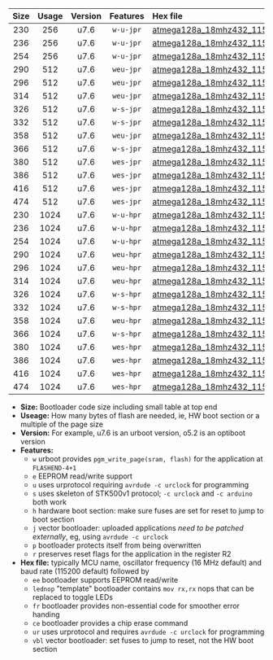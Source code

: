 |Size|Usage|Version|Features|Hex file|
|:-:|:-:|:-:|:-:|:--|
|230|256|u7.6|`w-u-jpr`|[atmega128a_18mhz432_115200bps_ur_vbl.hex](https://raw.githubusercontent.com/stefanrueger/urboot/main//atmega128a_18mhz432_115200bps_ur_vbl.hex)|
|236|256|u7.6|`w-u-jpr`|[atmega128a_18mhz432_115200bps_lednop_ur_vbl.hex](https://raw.githubusercontent.com/stefanrueger/urboot/main//atmega128a_18mhz432_115200bps_lednop_ur_vbl.hex)|
|254|256|u7.6|`w-u-jpr`|[atmega128a_18mhz432_115200bps_lednop_fr_ur_vbl.hex](https://raw.githubusercontent.com/stefanrueger/urboot/main//atmega128a_18mhz432_115200bps_lednop_fr_ur_vbl.hex)|
|290|512|u7.6|`weu-jpr`|[atmega128a_18mhz432_115200bps_ee_ur_vbl.hex](https://raw.githubusercontent.com/stefanrueger/urboot/main//atmega128a_18mhz432_115200bps_ee_ur_vbl.hex)|
|296|512|u7.6|`weu-jpr`|[atmega128a_18mhz432_115200bps_ee_lednop_ur_vbl.hex](https://raw.githubusercontent.com/stefanrueger/urboot/main//atmega128a_18mhz432_115200bps_ee_lednop_ur_vbl.hex)|
|314|512|u7.6|`weu-jpr`|[atmega128a_18mhz432_115200bps_ee_lednop_fr_ur_vbl.hex](https://raw.githubusercontent.com/stefanrueger/urboot/main//atmega128a_18mhz432_115200bps_ee_lednop_fr_ur_vbl.hex)|
|326|512|u7.6|`w-s-jpr`|[atmega128a_18mhz432_115200bps_vbl.hex](https://raw.githubusercontent.com/stefanrueger/urboot/main//atmega128a_18mhz432_115200bps_vbl.hex)|
|332|512|u7.6|`w-s-jpr`|[atmega128a_18mhz432_115200bps_lednop_vbl.hex](https://raw.githubusercontent.com/stefanrueger/urboot/main//atmega128a_18mhz432_115200bps_lednop_vbl.hex)|
|358|512|u7.6|`weu-jpr`|[atmega128a_18mhz432_115200bps_ee_lednop_fr_ce_ur_vbl.hex](https://raw.githubusercontent.com/stefanrueger/urboot/main//atmega128a_18mhz432_115200bps_ee_lednop_fr_ce_ur_vbl.hex)|
|366|512|u7.6|`w-s-jpr`|[atmega128a_18mhz432_115200bps_lednop_fr_vbl.hex](https://raw.githubusercontent.com/stefanrueger/urboot/main//atmega128a_18mhz432_115200bps_lednop_fr_vbl.hex)|
|380|512|u7.6|`wes-jpr`|[atmega128a_18mhz432_115200bps_ee_vbl.hex](https://raw.githubusercontent.com/stefanrueger/urboot/main//atmega128a_18mhz432_115200bps_ee_vbl.hex)|
|386|512|u7.6|`wes-jpr`|[atmega128a_18mhz432_115200bps_ee_lednop_vbl.hex](https://raw.githubusercontent.com/stefanrueger/urboot/main//atmega128a_18mhz432_115200bps_ee_lednop_vbl.hex)|
|416|512|u7.6|`wes-jpr`|[atmega128a_18mhz432_115200bps_ee_lednop_fr_vbl.hex](https://raw.githubusercontent.com/stefanrueger/urboot/main//atmega128a_18mhz432_115200bps_ee_lednop_fr_vbl.hex)|
|474|512|u7.6|`wes-jpr`|[atmega128a_18mhz432_115200bps_ee_lednop_fr_ce_vbl.hex](https://raw.githubusercontent.com/stefanrueger/urboot/main//atmega128a_18mhz432_115200bps_ee_lednop_fr_ce_vbl.hex)|
|230|1024|u7.6|`w-u-hpr`|[atmega128a_18mhz432_115200bps_ur.hex](https://raw.githubusercontent.com/stefanrueger/urboot/main//atmega128a_18mhz432_115200bps_ur.hex)|
|236|1024|u7.6|`w-u-hpr`|[atmega128a_18mhz432_115200bps_lednop_ur.hex](https://raw.githubusercontent.com/stefanrueger/urboot/main//atmega128a_18mhz432_115200bps_lednop_ur.hex)|
|254|1024|u7.6|`w-u-hpr`|[atmega128a_18mhz432_115200bps_lednop_fr_ur.hex](https://raw.githubusercontent.com/stefanrueger/urboot/main//atmega128a_18mhz432_115200bps_lednop_fr_ur.hex)|
|290|1024|u7.6|`weu-hpr`|[atmega128a_18mhz432_115200bps_ee_ur.hex](https://raw.githubusercontent.com/stefanrueger/urboot/main//atmega128a_18mhz432_115200bps_ee_ur.hex)|
|296|1024|u7.6|`weu-hpr`|[atmega128a_18mhz432_115200bps_ee_lednop_ur.hex](https://raw.githubusercontent.com/stefanrueger/urboot/main//atmega128a_18mhz432_115200bps_ee_lednop_ur.hex)|
|314|1024|u7.6|`weu-hpr`|[atmega128a_18mhz432_115200bps_ee_lednop_fr_ur.hex](https://raw.githubusercontent.com/stefanrueger/urboot/main//atmega128a_18mhz432_115200bps_ee_lednop_fr_ur.hex)|
|326|1024|u7.6|`w-s-hpr`|[atmega128a_18mhz432_115200bps.hex](https://raw.githubusercontent.com/stefanrueger/urboot/main//atmega128a_18mhz432_115200bps.hex)|
|332|1024|u7.6|`w-s-hpr`|[atmega128a_18mhz432_115200bps_lednop.hex](https://raw.githubusercontent.com/stefanrueger/urboot/main//atmega128a_18mhz432_115200bps_lednop.hex)|
|358|1024|u7.6|`weu-hpr`|[atmega128a_18mhz432_115200bps_ee_lednop_fr_ce_ur.hex](https://raw.githubusercontent.com/stefanrueger/urboot/main//atmega128a_18mhz432_115200bps_ee_lednop_fr_ce_ur.hex)|
|366|1024|u7.6|`w-s-hpr`|[atmega128a_18mhz432_115200bps_lednop_fr.hex](https://raw.githubusercontent.com/stefanrueger/urboot/main//atmega128a_18mhz432_115200bps_lednop_fr.hex)|
|380|1024|u7.6|`wes-hpr`|[atmega128a_18mhz432_115200bps_ee.hex](https://raw.githubusercontent.com/stefanrueger/urboot/main//atmega128a_18mhz432_115200bps_ee.hex)|
|386|1024|u7.6|`wes-hpr`|[atmega128a_18mhz432_115200bps_ee_lednop.hex](https://raw.githubusercontent.com/stefanrueger/urboot/main//atmega128a_18mhz432_115200bps_ee_lednop.hex)|
|416|1024|u7.6|`wes-hpr`|[atmega128a_18mhz432_115200bps_ee_lednop_fr.hex](https://raw.githubusercontent.com/stefanrueger/urboot/main//atmega128a_18mhz432_115200bps_ee_lednop_fr.hex)|
|474|1024|u7.6|`wes-hpr`|[atmega128a_18mhz432_115200bps_ee_lednop_fr_ce.hex](https://raw.githubusercontent.com/stefanrueger/urboot/main//atmega128a_18mhz432_115200bps_ee_lednop_fr_ce.hex)|

- **Size:** Bootloader code size including small table at top end
- **Useage:** How many bytes of flash are needed, ie, HW boot section or a multiple of the page size
- **Version:** For example, u7.6 is an urboot version, o5.2 is an optiboot version
- **Features:**
  + `w` urboot provides `pgm_write_page(sram, flash)` for the application at `FLASHEND-4+1`
  + `e` EEPROM read/write support
  + `u` uses urprotocol requiring `avrdude -c urclock` for programming
  + `s` uses skeleton of STK500v1 protocol; `-c urclock` and `-c arduino` both work
  + `h` hardware boot section: make sure fuses are set for reset to jump to boot section
  + `j` vector bootloader: uploaded applications *need to be patched externally*, eg, using `avrdude -c urclock`
  + `p` bootloader protects itself from being overwritten
  + `r` preserves reset flags for the application in the register R2
- **Hex file:** typically MCU name, oscillator frequency (16 MHz default) and baud rate (115200 default) followed by
  + `ee` bootloader supports EEPROM read/write
  + `lednop` "template" bootloader contains `mov rx,rx` nops that can be replaced to toggle LEDs
  + `fr` bootloader provides non-essential code for smoother error handing
  + `ce` bootloader provides a chip erase command
  + `ur` uses urprotocol and requires `avrdude -c urclock` for programming
  + `vbl` vector bootloader: set fuses to jump to reset, not the HW boot section
